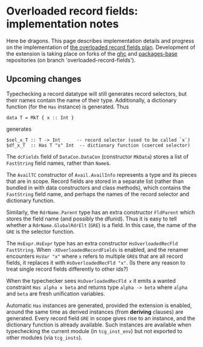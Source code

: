 # Overloaded record fields: implementation notes



Here be dragons. This page describes implementation details and progress on the implementation of [the overloaded record fields plan](records/overloaded-record-fields/plan). Development of the extension is taking place on forks of the [
ghc](https://github.com/adamgundry/ghc) and [
packages-base](https://github.com/adamgundry/packages-base) repositories (on branch 'overloaded-record-fields').


## Upcoming changes



Typechecking a record datatype will still generates record selectors, but their names contain the name of their type. Additionally, a dictionary function (for the `Has` instance) is generated. Thus


```wiki
data T = MkT { x :: Int }
```


generates


```wiki
$sel_x_T :: T -> Int      -- record selector (used to be called `x`)
$df_x_T  :: Has T "x" Int  -- dictionary function (coerced selector)
```


The `dcFields` field of `DataCon.DataCon` (constructor `MkData`) stores a list of `FastString` field names, rather than `Name`s.



The `AvailTC` constructor of `Avail.AvailInfo` represents a type and its pieces that are in scope. Record fields are stored in a separate list (rather than bundled in with data constructors and class methods), which contains the `FastString` field name, and perhaps the names of the record selector and dictionary function.



Similarly, the `RdrName.Parent` type has an extra constructor `FldParent` which stores the field name (and possibly the dfunid). Thus it is easy to tell whether a `RdrName.GlobalRdrElt` (`GRE`) is a field. In this case, the name of the `GRE` is the selector function.



The `HsExpr.HsExpr` type has an extra constructor `HsOverloadedRecFld FastString`. When `-XOverloadedRecordFields` is enabled, and the renamer encounters `HsVar "x"` where `x` refers to multiple `GRE`s that are all record fields, it replaces it with `HsOverloadedRecFld "x"`. (Is there any reason to treat single record fields differently to other ids?)



When the typechecker sees `HsOverloadedRecFld x` it emits a wanted constraint `Has alpha x beta` and returns type `alpha -> beta` where `alpha` and `beta` are fresh unification variables.



Automatic `Has` instances are generated, provided the extension is enabled, around the same time as derived instances (from **deriving** clauses) are generated. Every record field `GRE` in scope gives rise to an instance, and the dictionary function is already available. Such instances are available when typechecking the current module (in `tcg_inst_env`) but not exported to other modules (via `tcg_insts`).


